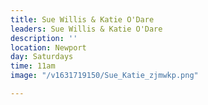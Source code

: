 ```yaml
---
title: Sue Willis & Katie O'Dare
leaders: Sue Willis & Katie O'Dare
description: ''
location: Newport
day: Saturdays
time: 11am
image: "/v1631719150/Sue_Katie_zjmwkp.png"

---
```

